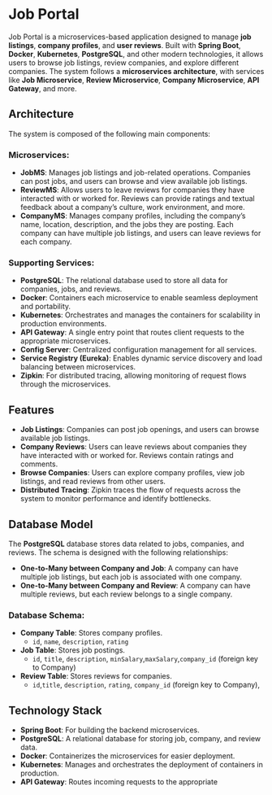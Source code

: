 # Job Portal

Job Portal is a microservices-based application designed to manage **job listings**, **company profiles**, and **user reviews**. Built with **Spring Boot**, **Docker**, **Kubernetes**, **PostgreSQL**, and other modern technologies, it allows users to browse job listings, review companies, and explore different companies. The system follows a **microservices architecture**, with services like **Job Microservice**, **Review Microservice**, **Company Microservice**, **API Gateway**, and more.

## Architecture

The system is composed of the following main components:

### Microservices:
- **JobMS**: Manages job listings and job-related operations. Companies can post jobs, and users can browse and view available job listings.
- **ReviewMS**: Allows users to leave reviews for companies they have interacted with or worked for. Reviews can provide ratings and textual feedback about a company’s culture, work environment, and more.
- **CompanyMS**: Manages company profiles, including the company’s name, location, description, and the jobs they are posting. Each company can have multiple job listings, and users can leave reviews for each company.

### Supporting Services:
- **PostgreSQL**: The relational database used to store all data for companies, jobs, and reviews.
- **Docker**: Containers each microservice to enable seamless deployment and portability.
- **Kubernetes**: Orchestrates and manages the containers for scalability in production environments.
- **API Gateway**: A single entry point that routes client requests to the appropriate microservices.
- **Config Server**: Centralized configuration management for all services.
- **Service Registry (Eureka)**: Enables dynamic service discovery and load balancing between microservices.
- **Zipkin**: For distributed tracing, allowing monitoring of request flows through the microservices.

## Features

- **Job Listings**: Companies can post job openings, and users can browse available job listings.
- **Company Reviews**: Users can leave reviews about companies they have interacted with or worked for. Reviews contain ratings and comments.
- **Browse Companies**: Users can explore company profiles, view job listings, and read reviews from other users.
- **Distributed Tracing**: Zipkin traces the flow of requests across the system to monitor performance and identify bottlenecks.

## Database Model

The **PostgreSQL** database stores data related to jobs, companies, and reviews. The schema is designed with the following relationships:

- **One-to-Many between Company and Job**: A company can have multiple job listings, but each job is associated with one company.
- **One-to-Many between Company and Review**: A company can have multiple reviews, but each review belongs to a single company.

### Database Schema:
- **Company Table**: Stores company profiles.
  - `id`, `name`, `description`, `rating`
- **Job Table**: Stores job postings.
  - `id`, `title`, `description`, `minSalary`,`maxSalary`,`company_id` (foreign key to Company)
- **Review Table**: Stores reviews for companies.
  - `id`,`title`, `description`, `rating`, `company_id` (foreign key to Company),
  
## Technology Stack

- **Spring Boot**: For building the backend microservices.
- **PostgreSQL**: A relational database for storing job, company, and review data.
- **Docker**: Containerizes the microservices for easier deployment.
- **Kubernetes**: Manages and orchestrates the deployment of containers in production.
- **API Gateway**: Routes incoming requests to the appropriate
